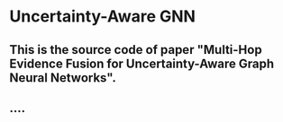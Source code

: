 # Uncertainty-Aware GNN
## This is the source code of paper "Multi-Hop Evidence Fusion for Uncertainty-Aware Graph Neural Networks".

## ....
